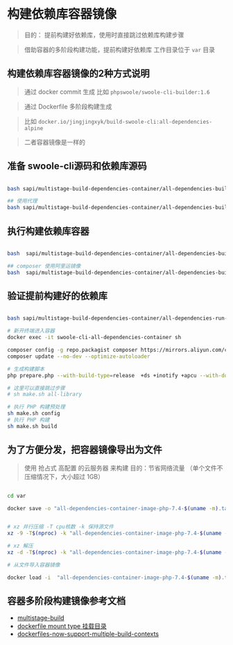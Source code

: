 # 构建依赖库容器镜像

> 目的： 提前构建好依赖库，使用时直接跳过依赖库构建步骤

> 借助容器的多阶段构建功能，提前构建好依赖库
> 工作目录位于 `var` 目录

## 构建依赖库容器镜像的2种方式说明

> 通过 docker commit 生成 比如 `phpswoole/swoole-cli-builder:1.6`

> 通过 Dockerfile 多阶段构建生成

> 比如 `docker.io/jingjingxyk/build-swoole-cli:all-dependencies-alpine`

> 二者容器镜像是一样的

## 准备 swoole-cli源码和依赖库源码

```bash

bash sapi/multistage-build-dependencies-container/all-dependencies-build-init.sh

## 使用代理
bash sapi/multistage-build-dependencies-container/all-dependencies-build-init.sh --proxy http://127.0.0.1:1080

```

## 执行构建依赖库容器

```bash

bash  sapi/multistage-build-dependencies-container/all-dependencies-build-container.sh

## composer 使用阿里运镜像
bash  sapi/multistage-build-dependencies-container/all-dependencies-build-container.sh  --composer_mirror

```

## 验证提前构建好的依赖库

```bash

bash sapi/multistage-build-dependencies-container/all-dependencies-run-container.sh

# 新开终端进入容器
docker exec -it swoole-cli-all-dependencies-container sh

composer config -g repo.packagist composer https://mirrors.aliyun.com/composer/
composer update --no-dev --optimize-autoloader

# 生成构建脚本
php prepare.php --with-build-type=release  +ds +inotify +apcu --with-download-mirror-url=https://swoole-cli.jingjingxyk.com/

# 这里可以直接跳过步骤
# sh make.sh all-library

# 执行 PHP 构建预处理
sh make.sh config
# 执行 PHP 构建
sh make.sh build

```

## 为了方便分发，把容器镜像导出为文件

> 使用 抢占式 高配置 的云服务器 来构建
> 目的：节省网络流量 （单个文件不压缩情况下，大小超过 1GB）

```bash

cd var

docker save -o "all-dependencies-container-image-php-7.4-$(uname -m).tar" $(cat swoole-cli-build-all-dependencies-container.txt)


# xz 并行压缩 -T cpu核数 -k 保持源文件
xz -9 -T$(nproc) -k "all-dependencies-container-image-php-7.4-$(uname -m).tar"

# xz 解压
xz -d -T$(nproc) -k "all-dependencies-container-image-php-7.4-$(uname -m).tar.xz"

# 从文件导入容器镜像

docker load -i  "all-dependencies-container-image-php-7.4-$(uname -m).tar"

```

## 容器多阶段构建镜像参考文档

- [multistage-build](https://docs.docker.com/develop/develop-images/multistage-build/)
- [dockerfile mount type 挂载目录](https://docs.docker.com/engine/reference/builder/#run---mount)
- [dockerfiles-now-support-multiple-build-contexts](https://www.docker.com/blog/dockerfiles-now-support-multiple-build-contexts/)
